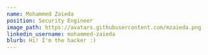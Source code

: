 ```yaml
---
name: Mohammed Zaieda
position: Security Engineer
image_path: https://avatars.githubusercontent.com/mzaieda.png
linkedin_username: mohammed-zaieda
blurb: Hi! I'm the hacker :)
---
```

